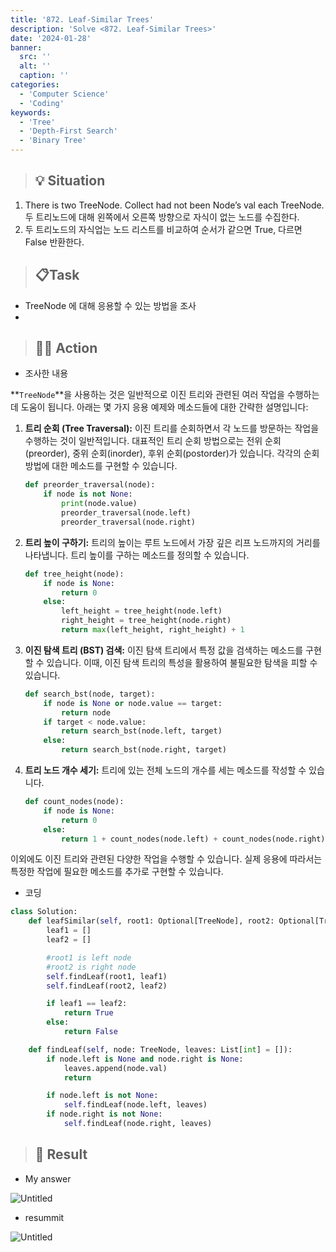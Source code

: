 ```yaml
---
title: '872. Leaf-Similar Trees'
description: 'Solve <872. Leaf-Similar Trees>'
date: '2024-01-28'
banner:
  src: ''
  alt: ''
  caption: ''
categories: 
  - 'Computer Science'
  - 'Coding'
keywords: 
  - 'Tree'
  - 'Depth-First Search'
  - 'Binary Tree'
---
```


<aside>

> ## 💡 **Situation**

</aside>

1. There is two TreeNode. Collect had not been Node’s val each TreeNode.
두 트리노드에 대해 왼쪽에서 오른쪽 방향으로 자식이 없는 노드를 수집한다.
2. 두 트리노드의 자식업는 노드 리스트를 비교하여 순서가 같으면 True, 다르면 False 반환한다.

<aside>


> ## 📋**Task**

</aside>

- TreeNode 에 대해 응용할 수 있는 방법을 조사
- 

<aside>

> ## 🧑‍💻 **Action**

</aside>

- 조사한 내용

**`TreeNode`**을 사용하는 것은 일반적으로 이진 트리와 관련된 여러 작업을 수행하는 데 도움이 됩니다. 아래는 몇 가지 응용 예제와 메소드들에 대한 간략한 설명입니다:

1. **트리 순회 (Tree Traversal):** 이진 트리를 순회하면서 각 노드를 방문하는 작업을 수행하는 것이 일반적입니다. 대표적인 트리 순회 방법으로는 전위 순회(preorder), 중위 순회(inorder), 후위 순회(postorder)가 있습니다. 각각의 순회 방법에 대한 메소드를 구현할 수 있습니다.
    
    ```python
    def preorder_traversal(node):
        if node is not None:
            print(node.value)
            preorder_traversal(node.left)
            preorder_traversal(node.right)
    ```
    
2. **트리 높이 구하기:** 트리의 높이는 루트 노드에서 가장 깊은 리프 노드까지의 거리를 나타냅니다. 트리 높이를 구하는 메소드를 정의할 수 있습니다.
    
    ```python
    def tree_height(node):
        if node is None:
            return 0
        else:
            left_height = tree_height(node.left)
            right_height = tree_height(node.right)
            return max(left_height, right_height) + 1
    ```
    
3. **이진 탐색 트리 (BST) 검색:** 이진 탐색 트리에서 특정 값을 검색하는 메소드를 구현할 수 있습니다. 이때, 이진 탐색 트리의 특성을 활용하여 불필요한 탐색을 피할 수 있습니다.
    
    ```python
    def search_bst(node, target):
        if node is None or node.value == target:
            return node
        if target < node.value:
            return search_bst(node.left, target)
        else:
            return search_bst(node.right, target)
    ```
    
4. **트리 노드 개수 세기:** 트리에 있는 전체 노드의 개수를 세는 메소드를 작성할 수 있습니다.
    
    ```python
    def count_nodes(node):
        if node is None:
            return 0
        else:
            return 1 + count_nodes(node.left) + count_nodes(node.right)
    ```
    

이외에도 이진 트리와 관련된 다양한 작업을 수행할 수 있습니다. 실제 응용에 따라서는 특정한 작업에 필요한 메소드를 추가로 구현할 수 있습니다.

- 코딩

```python
class Solution:
    def leafSimilar(self, root1: Optional[TreeNode], root2: Optional[TreeNode]) -> bool:
        leaf1 = []
        leaf2 = []

        #root1 is left node
        #root2 is right node
        self.findLeaf(root1, leaf1)
        self.findLeaf(root2, leaf2)

        if leaf1 == leaf2:
            return True
        else:
            return False

    def findLeaf(self, node: TreeNode, leaves: List[int] = []):
        if node.left is None and node.right is None:
            leaves.append(node.val)
            return

        if node.left is not None:
            self.findLeaf(node.left, leaves)
        if node.right is not None:
            self.findLeaf(node.right, leaves)
```

<aside>

> ## 🗽 **Result**

</aside>

- My answer

![Untitled](https://prod-files-secure.s3.us-west-2.amazonaws.com/4af44c55-bb9f-4a14-af4e-55648b227811/b8a10a1b-7a84-4108-83b2-898e56ce509d/Untitled.png)

- resummit

![Untitled](https://prod-files-secure.s3.us-west-2.amazonaws.com/4af44c55-bb9f-4a14-af4e-55648b227811/33eb21b7-c8a3-421e-8ba3-2ee16c2c7eea/Untitled.png)